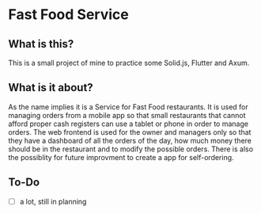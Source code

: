 # Fast Food Service

## What is this?

This is a small project of mine to practice some Solid.js, Flutter and Axum.

## What is it about?

As the name implies it is a Service for Fast Food restaurants.
It is used for managing orders from a mobile app so that small restaurants that cannot afford proper cash registers can use a tablet or phone in order to manage orders.
The web frontend is used for the owner and managers only so that they have a dashboard of all the orders of the day, how much money there should be in the restaurant and to modify the possible orders.
There is also the possiblity for future improvment to create a app for self-ordering.

## To-Do

- [ ] a lot, still in planning

